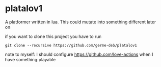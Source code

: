 <!--
SPDX-FileCopyrightText: 2024 dpkgluci

SPDX-License-Identifier: MIT
-->

# platalov1
A platformer written in lua. This could mutate into something different later on

if you want to clone this project you have to run
```
git clone --recursive https://github.com/germe-deb/platalov1
```

note to myself: I should configure https://github.com/love-actions when I have something playable
